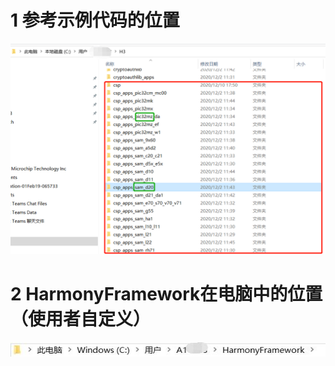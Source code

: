 # 1 参考示例代码的位置
![image](https://github.com/yuchengstudio/Harmony/blob/master/reference/harmony_example_reference_004.png)

# 2 HarmonyFramework在电脑中的位置（使用者自定义）
![image](https://github.com/yuchengstudio/Harmony/blob/master/reference/harmony_example_reference_002.jpg)
